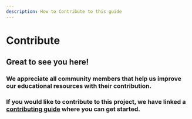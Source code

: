 ```yaml
---
description: How to Contribute to this guide
---
```


# Contribute

## Great to see you here!

### We appreciate all community members that help us improve our educational resources with their contribution.

### If you would like to contribute to this project, we have linked a [contributing guide]() where you can get started.

